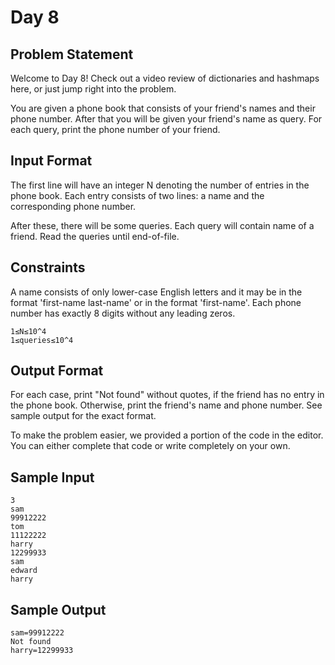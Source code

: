 # Day 8

## Problem Statement

Welcome to Day 8! Check out a video review of dictionaries and hashmaps here, or just jump right into the problem.

You are given a phone book that consists of your friend's names and their phone number. After that you will be given your friend's name as query. For each query, print the phone number of your friend.

## Input Format

The first line will have an integer N denoting the number of entries in the phone book. Each entry consists of two lines: a name and the corresponding phone number.

After these, there will be some queries. Each query will contain name of a friend. Read the queries until end-of-file.

## Constraints
A name consists of only lower-case English letters and it may be in the format
'first-name last-name' or in the format 'first-name'. Each phone number has exactly 8 digits without any leading zeros.
```
1≤N≤10^4
1≤queries≤10^4
```
## Output Format

For each case, print "Not found" without quotes, if the friend has no entry in the phone book. Otherwise, print the friend's name and phone number. See sample output for the exact format.

To make the problem easier, we provided a portion of the code in the editor. You can either complete that code or write completely on your own.

## Sample Input
```
3
sam
99912222
tom
11122222
harry
12299933
sam
edward
harry
```
## Sample Output
```
sam=99912222
Not found
harry=12299933
```
